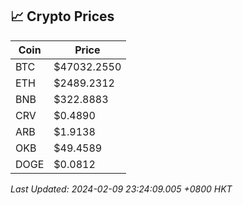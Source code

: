 ## 📈 Crypto Prices

| Coin | Price |
| ---- | ----- |
| BTC | $47032.2550 |
| ETH | $2489.2312 |
| BNB | $322.8883 |
| CRV | $0.4890 |
| ARB | $1.9138 |
| OKB | $49.4589 |
| DOGE | $0.0812 |

_Last Updated: 2024-02-09 23:24:09.005 +0800 HKT_